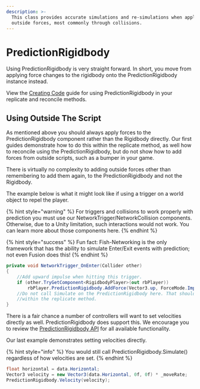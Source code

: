 ```yaml
---
description: >-
  This class provides accurate simulations and re-simulations when applying
  outside forces, most commonly through collisions.
---
```


# PredictionRigidbody

Using PredictionRigidbody is very straight forward. In short, you move from applying force changes to the rigidbody onto the PredictionRigidbody instance instead.

View the [Creating Code](creating-code/) guide for using PredictionRigidbody in your replicate and reconcile methods.

## Using Outside The Script

As mentioned above you should always apply forces to the PredictionRigidbody component rather than the Rigidbody directly. Our first guides demonstrate how to do this within the replicate method, as well how to reconcile using the PredictionRigidbody, but do not show how to add forces from outside scripts, such as a bumper in your game.

There is virtually no complexity to adding outside forces other than remembering to add them again, to the PredictionRigidbody and not the Rigidbody.

The example below is what it might look like if using a trigger on a world object to repel the player.

{% hint style="warning" %}
For triggers and collisions to work properly with prediction you must use our NetworkTrigger/NetworkCollision components. Otherwise, due to a Unity limitation, such interactions would not work.  You can learn more about those components here.
{% endhint %}

{% hint style="success" %}
Fun fact: Fish-Networking is the only framework that has the ability to simulate Enter/Exit events with prediction; not even Fusion does this!
{% endhint %}

```csharp
private void NetworkTrigger_OnEnter(Collider other)
{
    //Add upward impulse when hitting this trigger.
    if (other.TryGetComponent<RigidbodyPlayer>(out rbPlayer))
        rbPlayer.PredictionRigidbody.AddForce(Vector3.up, ForceMode.Impulse);
    //Do not call Simulate on the PredictionRigidbody here. That should only be done
    //within the replicate method.
}
```

There is a fair chance a number of controllers will want to set velocities directly as well. PredictionRigidbody does support this. We encourage you to review the [PredictionRigidbody API](https://firstgeargames.com/FishNet/api/api/FishNet.Object.Prediction.PredictionRigidbody.html#methods) for all available functionality.

Our last example demonstrates setting velocities directly.

{% hint style="info" %}
You would still call PredictionRigidbody.Simulate() regardless of how velocities are set.
{% endhint %}

```csharp
float horizontal = data.Horizontal;
Vector3 velocity = new Vector3(data.Horizontal, 0f, 0f) * _moveRate;
PredictionRigidbody.Velocity(velocity);
```
